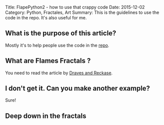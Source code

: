 Title:  FlapePython2 - how to use that crappy code
Date: 2015-12-02
Category: Python, Fractales, Art
Summary: This is the guidelines to use the code in the repo. It's also useful for me.


What is the purpose of this article?
------------------------------------

Mostly it's to help people use the code in the [repo](https://github.com/DrAnaximandre/FlamePython2).


What are Flames Fractals ?
--------------------------
You need to read the article by [Draves and Reckase](http://flam3.com/flame_draves.pdf).


I don't get it. Can you make another example?
---------------------------------------------

Sure!


Deep down in the fractals
-------------------------



